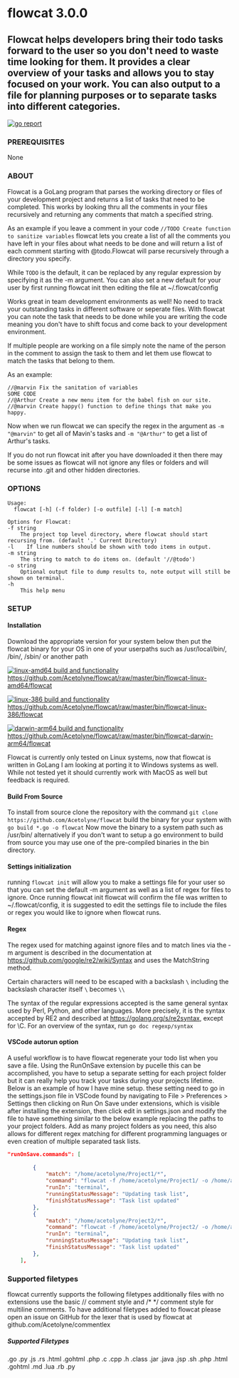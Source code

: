 # flowcat 3.0.0


## Flowcat helps developers bring their todo tasks forward to the user so you don't need to waste time looking for them. It provides a clear overview of your tasks and allows you to stay focused on your work. You can also output to a file for planning purposes or to separate tasks into different categories.

<a href="https://goreportcard.com/report/github.com/Acetolyne/flowcat" target="_blank"><img src="https://goreportcard.com/badge/github.com/Acetolyne/flowcat?style=flat&logo=none" alt="go report" /></a>

### PREREQUISITES

None

### ABOUT

Flowcat is a GoLang program that parses the working directory or files of your development project and returns a list of tasks that need to be completed. This works by looking thru all the comments in your files recursively and returning any comments that match a specified string.

As an example if you leave a comment in your code 
``//TODO Create function to sanitize variables``
flowcat lets you create a list of all the comments you have left in your files about what needs to be done and will return a list of each comment starting with @todo.Flowcat will parse recursively through a directory you specify.

While ``TODO`` is the default, it can be replaced by any regular expression by specifying it as the -m argument. You can also set a new default for your user by first running flowcat init then editing the file at ~/.flowcat/config

Works great in team development environments as well! No need to track your outstanding tasks in different software or seperate files. With flowcat you can note the task that needs to be done while you are writing the code meaning you don't have to shift focus and come back to your development environment.

If multiple people are working on a file simply note the name of the person in the comment to assign the task to them and let them use flowcat to match the tasks that belong to them.

As an example:

```golang
//@marvin Fix the sanitation of variables
SOME CODE
//@Arthur Create a new menu item for the babel fish on our site.
//@marvin Create happy() function to define things that make you happy.
```

Now when we run flowcat we can specify the regex in the argument as ``-m "@marvin"`` to get all of Mavin's tasks and ``-m "@Arthur"`` to get a list of Arthur's tasks.

If you do not run flowcat init after you have downloaded it then there may be some issues as flowcat will not ignore any files or folders and will recurse into .git and other hidden directories.


### OPTIONS
```text
Usage:
  flowcat [-h] (-f folder) [-o outfile] [-l] [-m match]

Options for Flowcat:
-f string
    The project top level directory, where flowcat should start recursing from. (default '.' Current Directory)
-l    If line numbers should be shown with todo items in output.
-m string
    The string to match to do items on. (default '//@todo')
-o string
    Optional output file to dump results to, note output will still be shown on terminal.
-h
    This help menu
```

### SETUP

#### Installation
Download the appropriate version for your system below then put the flowcat binary for your OS in one of your userpaths such as /usr/local/bin/, /bin/, /sbin/ or another path

[![linux-amd64 build and functionality](https://github.com/Acetolyne/flowcat/actions/workflows/linux-amd64%20build%20and%20functionality.yml/badge.svg?branch=master)](https://github.com/Acetolyne/flowcat/actions/workflows/linux-amd64%20build%20and%20functionality.yml) https://github.com/Acetolyne/flowcat/raw/master/bin/flowcat-linux-amd64/flowcat

[![linux-386 build and functionality](https://github.com/Acetolyne/flowcat/actions/workflows/linux-386%20build%20and%20functionality.yml/badge.svg?branch=master)](https://github.com/Acetolyne/flowcat/actions/workflows/linux-386%20build%20and%20functionality.yml) https://github.com/Acetolyne/flowcat/raw/master/bin/flowcat-linux-386/flowcat

[![darwin-arm64 build and functionality](https://github.com/Acetolyne/flowcat/actions/workflows/darwin-arm64%20build%20and%20functionality.yml/badge.svg?branch=master)](https://github.com/Acetolyne/flowcat/actions/workflows/darwin-arm64%20build%20and%20functionality.yml) https://github.com/Acetolyne/flowcat/raw/master/bin/flowcat-darwin-arm64/flowcat



Flowcat is currently only tested on Linux systems, now that flowcat is written in GoLang I am looking at porting it to Windows systems as well. While not tested yet it should currently work with MacOS as well but feedback is required.

#### Build From Source

To install from source clone the repository with the command ```git clone https://github.com/Acetolyne/flowcat```
build the binary for your system with ```go build *.go -o flowcat```
Now move the binary to a system path such as /usr/bin/
alternatively if you don't want to setup a go environment to build from source you may use one of the pre-compiled binaries in the bin directory.

#### Settings initialization
running ```flowcat init``` will allow you to make a settings file for your user so that you can set the default -m argument as well as a list of regex for files to ignore. Once running flowcat init flowcat will confirm the file was written to ~/.flowcat/config, it is suggested to edit the settings file to include the files or regex you would like to ignore when flowcat runs.

#### Regex
The regex used for matching against ignore files and to match lines via the -m argument is described in the documentation at https://github.com/google/re2/wiki/Syntax and uses the MatchString method.

Certain characters will need to be escaped with a backslash ```\``` including the backslash character itself ```\``` becomes ```\\```

The syntax of the regular expressions accepted is the same general syntax used by Perl, Python, and other languages. More precisely, it is the syntax accepted by RE2 and described at https://golang.org/s/re2syntax, except for \C. For an overview of the syntax, run ```go doc regexp/syntax```




#### VSCode autorun option

A useful workflow is to have flowcat regenerate your todo list when you save a file. Using the RunOnSave extension by pucelle this can be accomplished, you have to setup a separate setting for each project folder but it can really help you track your tasks during your projects lifetime. Below is an example of how I have mine setup. these setting need to go in the settings.json file in VSCode found by navigating to File > Preferences > Settings then clicking on Run On Save under extensions, which is visible after installing the extension, then click edit in settings.json and modify the file to have something similar to the below example replacing the paths to your project folders. Add as many project folders as you need, this also allows for different regex matching for different programming languages or even creation of multiple separated task lists.

```json
"runOnSave.commands": [
    
        {
            "match": "/home/acetolyne/Project1/*",
            "command": "flowcat -f /home/acetolyne/Project1/ -o /home/acetolyne/Project1/todo -l -m '@todo'",
            "runIn": "terminal",
            "runningStatusMessage": "Updating task list",
            "finishStatusMessage": "Task list updated"
        },
        {
            "match": "/home/acetolyne/Project2/*",
            "command": "flowcat -f /home/acetolyne/Project2/ -o /home/acetolyne/Project2/todo -l -m '@todo'",
            "runIn": "terminal",
            "runningStatusMessage": "Updating task list",
            "finishStatusMessage": "Task list updated"
        },
    ],
```
### Supported filetypes
flowcat currently supports the following filetypes additionally files with no extensions use the basic // comment style and /*  */ comment style for multiline comments.
To have additional filetypes added to flowcat please open an issue on GitHub for the lexer that is used by flowcat at github.com/Acetolyne/commentlex

##### Supported Filetypes <!--Everything below this line is autogenerated do not edit -->

.go
.py
.js
.rs
.html
.gohtml
.php
.c
.cpp
.h
.class
.jar
.java
.jsp
.sh
.php
.html
.gohtml
.md
.lua
.rb
.py
